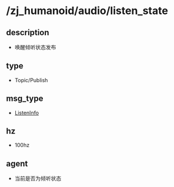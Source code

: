 # /zj_humanoid/audio/listen_state

## description
- 唤醒倾听状态发布

## type
- Topic/Publish

## msg_type
- [ListenInfo](../../../../zj_humanoid_types.md#ListenInfo)

## hz
- 100hz

## agent
- 当前是否为倾听状态

